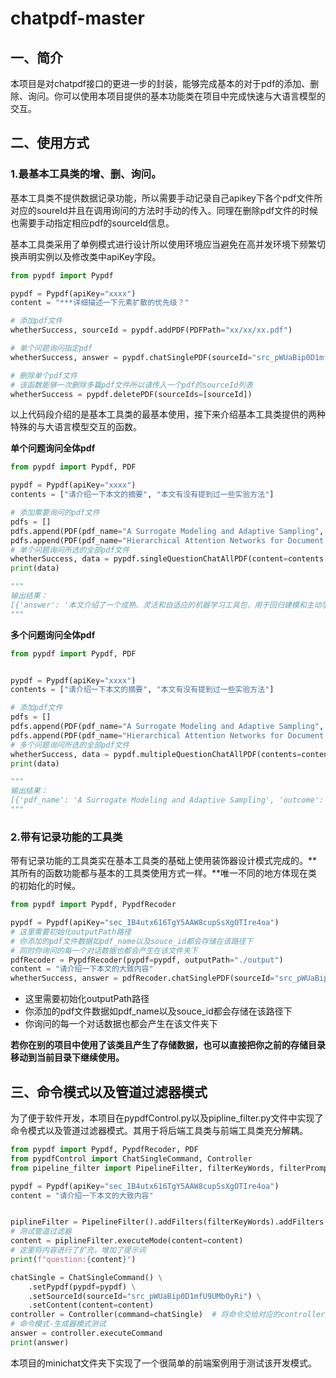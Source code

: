 # chatpdf-master

## 一、简介

​	本项目是对chatpdf接口的更进一步的封装，能够完成基本的对于pdf的添加、删除、询问。你可以使用本项目提供的基本功能类在项目中完成快速与大语言模型的交互。



## 二、使用方式

### **1.最基本工具类的增、删、询问。**

​	基本工具类不提供数据记录功能，所以需要手动记录自己apikey下各个pdf文件所对应的soureId并且在调用询问的方法时手动的传入。同理在删除pdf文件的时候也需要手动指定相应pdf的sourceId信息。

​	基本工具类采用了单例模式进行设计所以使用环境应当避免在高并发环境下频繁切换声明实例以及修改类中apiKey字段。

```python
from pypdf import Pypdf

pypdf = Pypdf(apiKey="xxxx")
content = "***详细描述一下元素扩散的优先级？"

# 添加pdf文件
whetherSuccess, sourceId = pypdf.addPDF(PDFPath="xx/xx/xx.pdf")

# 单个问题询问指定pdf
whetherSuccess, answer = pypdf.chatSinglePDF(sourceId="src_pWUaBip0D1mfU9UMbOyRi", content=content)

# 删除单个pdf文件
# 该函数能够一次删除多篇pdf文件所以请传入一个pdf的sourceId列表
whetherSuccess = pypdf.deletePDF(sourceIds=[sourceId])
```

​	以上代码段介绍的是基本工具类的最基本使用，接下来介绍基本工具类提供的两种特殊的与大语言模型交互的函数。

**单个问题询问全体pdf**

```python
from pypdf import Pypdf, PDF

pypdf = Pypdf(apiKey="xxxx")
contents = ["请介绍一下本文的摘要", "本文有没有提到过一些实验方法"]

# 添加需要询问的pdf文件
pdfs = []
pdfs.append(PDF(pdf_name="A Surrogate Modeling and Adaptive Sampling", source_id="src_yVaa6bErIdzSNir6M6MyE"))
pdfs.append(PDF(pdf_name="Hierarchical Attention Networks for Document Classification", source_id="src_s2X6L2TdU0R9XsPkotrJB"))
# 单个问题询问所选的全部pdf文件
whetherSuccess, data = pypdf.singleQuestionChatAllPDF(content=contents[0], pdfs=pdfs)
print(data)

"""
输出结果：
[{'answer': '本文介绍了一个成熟、灵活和自适应的机器学习工具包，用于回归建模和主动学习，以解决计算科学/工程中的代理建模问题。该工具包汇集了数据拟合、模型选择、样本选择（主动学习）、超参数优化和分布式计算算法，旨在使领域专家能够高效地生成准确的模型。该工具包可用于任何需要便宜、准确的近似模型来替代某些昂贵参考模型的领域。', 'pdf_name': 'A Surrogate Modeling and Adaptive Sampling'}, {'answer': '本文提出了一种新颖的文档分类方法，使用了分层结构和两个级别的注意机制，使模型能够关注重要内容并构建准确的文档表示。该方法在六个大规模文本分类任务上的实验证明，优于以前的方法。', 'pdf_name': 'Hierarchical Attention Networks for Document Classification'}]
"""
```

**多个问题询问全体pdf**

```python
from pypdf import Pypdf, PDF


pypdf = Pypdf(apiKey="xxxx")
contents = ["请介绍一下本文的摘要", "本文有没有提到过一些实验方法"]

# 添加pdf文件
pdfs = []
pdfs.append(PDF(pdf_name="A Surrogate Modeling and Adaptive Sampling", source_id="src_yVaa6bErIdzSNir6M6MyE"))
pdfs.append(PDF(pdf_name="Hierarchical Attention Networks for Document Classification", source_id="src_s2X6L2TdU0R9XsPkotrJB"))
# 多个问题询问所选的全部pdf文件
whetherSuccess, data = pypdf.multipleQuestionChatAllPDF(contents=contents, pdfs=pdfs)
print(data)

"""
输出结果：
[{'pdf_name': 'A Surrogate Modeling and Adaptive Sampling', 'outcome': [{'content': '请介绍一下本文的摘要', 'answer': '本文介绍了一个成熟、灵活和自适应的机器学习工具包，用于回归建模和主动学习，以解决计算科学/工程中的代理建模问题。该工具包汇集了数据拟合、模型选择、样本选择（主动学习）、超参数优化和分布式计算算法，旨在使领域专家能够高效地生成准确的模型。该工具包可用于任何需要便宜、准确的近似模型来替代某些昂贵参考模型的领域。'}, {'content': '本文有没有提到过一些实验方法', 'answer': '是的，这篇文章提到了一些实验方法，包括有理函数、Kriging模型、人工神经网络（ANN）、样条和支持向量机（SVM）。这些方法用于构建全局逼近模型，以便预测系统性能并开发系统输入和输出之间的关系。'}]}, {'pdf_name': 'Hierarchical Attention Networks for Document Classification', 'outcome': [{'content': '请介绍一下本文的摘要', 'answer': '本文提出了一种新颖的文档分类方法，使用分层结构和两个级别的注意机制，能够关注重要内容并构建准确的文档表示。在六个大规模文本分类任务上进行的实验表明，该模型优于以前的方法。摘要没有具体提到实验结果，但提供了本文的主要贡献和方法。'}, {'content': '本文有没有提到过一些实验方法', 'answer': '是的，这篇论文提到了一些实验方法，比如使用了传统方法如线性方法、SVM和使用神经网络的段落嵌入、LSTM、基于单词的CNN、基于字符的CNN和Conv-GRNN、LSTM-GRNN等作为基线方法进行比较。'}]}]
"""
```



### 2.带有记录功能的工具类

​	带有记录功能的工具类实在基本工具类的基础上使用装饰器设计模式完成的。**其所有的函数功能都与基本的工具类使用方式一样。**唯一不同的地方体现在类的初始化的时候。

```python
from pypdf import Pypdf, PypdfRecoder

pypdf = Pypdf(apiKey="sec_IB4utx616TgY5AAW8cupSsXgOTIre4oa")
# 这里需要初始化outputPath路径
# 你添加的pdf文件数据如pdf_name以及souce_id都会存储在该路径下
# 同时你询问的每一个对话数据也都会产生在该文件夹下
pdfRecoder = PypdfRecoder(pypdf=pypdf, outputPath="./output")
content = "请介绍一下本文的大致内容"
whetherSuccess, answer = pdfRecoder.chatSinglePDF(sourceId="src_pWUaBip0D1mfU9UMbOyRi", content=content)
```

- 这里需要初始化outputPath路径
- 你添加的pdf文件数据如pdf_name以及souce_id都会存储在该路径下
- 你询问的每一个对话数据也都会产生在该文件夹下

​	**若你在别的项目中使用了该类且产生了存储数据，也可以直接把你之前的存储目录移动到当前目录下继续使用。**



## 三、命令模式以及管道过滤器模式

​	为了便于软件开发，本项目在pypdfControl.py以及pipline_filter.py文件中实现了命令模式以及管道过滤器模式。其用于将后端工具类与前端工具类充分解耦。

```python
from pypdf import Pypdf, PypdfRecoder, PDF
from pypdfControl import ChatSingleCommand, Controller
from pipeline_filter import PipelineFilter, filterKeyWords, filterPrompt

pypdf = Pypdf(apiKey="sec_IB4utx616TgY5AAW8cupSsXgOTIre4oa")
content = "请介绍一下本文的大致内容"


piplineFilter = PipelineFilter().addFilters(filterKeyWords).addFilters(filterPrompt)
# 测试管道过滤器
content = piplineFilter.executeMode(content=content)
# 这里将内容进行了扩充，增加了提示词
print(f"question:{content}")

chatSingle = ChatSingleCommand() \
    .setPypdf(pypdf=pypdf) \
    .setSourceId(sourceId="src_pWUaBip0D1mfU9UMbOyRi") \
    .setContent(content=content)
controller = Controller(command=chatSingle)  # 将命令交给对应的controller进行执行
# 命令模式-生成器模式测试
answer = controller.executeCommand
print(answer)
```

​	本项目的minichat文件夹下实现了一个很简单的前端案例用于测试该开发模式。